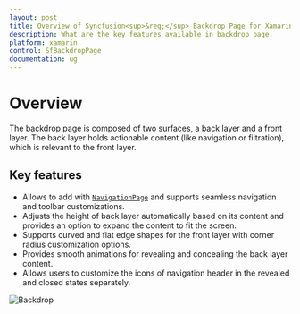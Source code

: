 ```yaml
---
layout: post
title: Overview of Syncfusion<sup>&reg;</sup> Backdrop Page for Xamarin.Forms
description: What are the key features available in backdrop page.
platform: xamarin
control: SfBackdropPage
documentation: ug
---
```


# Overview

The backdrop page is composed of two surfaces, a back layer and a front layer. The back layer holds actionable content (like navigation or filtration), which is relevant to the front layer.

## Key features
* Allows to add with [`NavigationPage`](https://learn.microsoft.com/en-us/dotnet/api/xamarin.forms.navigationpage?view=xamarin-forms) and supports seamless navigation and toolbar customizations.
* Adjusts the height of back layer automatically based on its content and provides an option to expand the content to fit the screen.
* Supports curved and flat edge shapes for the front layer with corner radius customization options.
* Provides smooth animations for revealing and concealing the back layer content.
* Allows users to customize the icons of navigation header in the revealed and closed states separately.

![Backdrop](Overview_images/Xamarin_Forms_BackdropPage.jpg)
